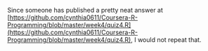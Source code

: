 Since someone has published a pretty neat answer at [https://github.com/cynthia0611/Coursera-R-Programming/blob/master/week4/quiz4.R](https://github.com/cynthia0611/Coursera-R-Programming/blob/master/week4/quiz4.R), I would not repeat that. 